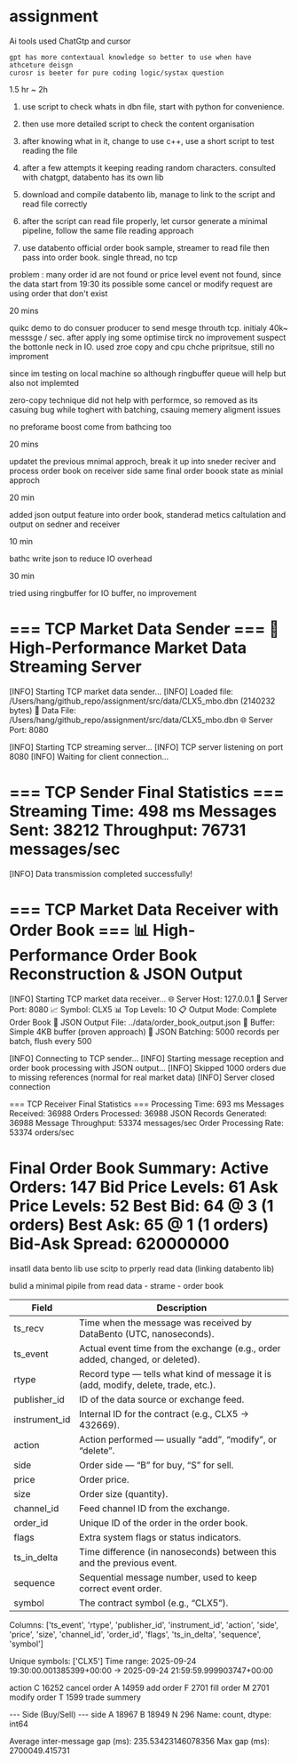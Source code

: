 # assignment

Ai tools used
    ChatGtp and cursor

    gpt has more contextaual knowledge so better to use when have athceture deisgn 
    curosr is beeter for pure coding logic/systax question

1.5 hr ~ 2h

1. use script to check whats in dbn file, start with python for convenience. 

2. then use more detailed script to check the content organisation

3. after knowing what in it, change to use c++, use a short script to test reading the file 

4. after a few attempts it keeping reading random characters. consulted with chatgpt, databento has its own lib

5. download and compile databento lib, manage to link to the script and read file correctly

6. after the script can read file properly, let cursor generate a minimal pipeline, follow the same file reading approach

7. use databento official order book sample, streamer to read file then pass into order book. single thread, no tcp

problem : many order id are not found or price level event not found, since the data start from 19:30 its possible some cancel or modify request are using order that don't exist


20 mins

quikc demo to do consuer producer to send mesge throuth tcp. initialy 40k~ messsge / sec. after apply ing some optimise tirck no improvement
suspect the bottonle neck in IO. used zroe copy and cpu chche pripritsue, still no improment

since im testing on local machine so although ringbuffer queue will help but also not implemted

zero-copy technique did not help with performce, so removed as its casuing bug while toghert with batching, csauing memery aligment issues

no preforame boost come from bathcing too

20 mins

updatet the previous mnimal approch, break it up into sneder reciver and process order book on receiver side same final order boook state as minial approch

20 min 

added json output feature into order book, standerad metics caltulation and output on sedner and receiver

10 min

bathc write json to reduce IO overhead

30 min 

tried using ringbuffer for IO buffer, no improvement

=== TCP Market Data Sender ===
🚀 High-Performance Market Data Streaming Server
===============================================
[INFO] Starting TCP market data sender...
[INFO] Loaded file: /Users/hang/github_repo/assignment/src/data/CLX5_mbo.dbn (2140232 bytes)
📁 Data File: /Users/hang/github_repo/assignment/src/data/CLX5_mbo.dbn
🌐 Server Port: 8080

[INFO] Starting TCP streaming server...
[INFO] TCP server listening on port 8080
[INFO] Waiting for client connection...

=== TCP Sender Final Statistics ===
Streaming Time: 498 ms
Messages Sent: 38212
Throughput: 76731 messages/sec
===================================
[INFO] Data transmission completed successfully!


=== TCP Market Data Receiver with Order Book ===
📊 High-Performance Order Book Reconstruction & JSON Output
=========================================================
[INFO] Starting TCP market data receiver...
🌐 Server Host: 127.0.0.1
🔌 Server Port: 8080
📈 Symbol: CLX5
📊 Top Levels: 10
📋 Output Mode: Complete Order Book
📁 JSON Output File: ../data/order_book_output.json
🔄 Buffer: Simple 4KB buffer (proven approach)
📝 JSON Batching: 5000 records per batch, flush every 500

[INFO] Connecting to TCP sender...
[INFO] Starting message reception and order book processing with JSON output...
[INFO] Skipped 1000 orders due to missing references (normal for real market data)
[INFO] Server closed connection

=== TCP Receiver Final Statistics ===
Processing Time: 693 ms
Messages Received: 36988
Orders Processed: 36988
JSON Records Generated: 36988
Message Throughput: 53374 messages/sec
Order Processing Rate: 53374 orders/sec

Final Order Book Summary:
  Active Orders: 147
  Bid Price Levels: 61
  Ask Price Levels: 52
  Best Bid: 64 @ 3 (1 orders)
  Best Ask: 65 @ 1 (1 orders)
  Bid-Ask Spread: 620000000
=====================================




insatll data bento lib
use scitp to prperly read data (linking databento lib)

bulid a minimal pipile from read data - strame - order book



| Field          | Description                                                                                                  |
|----------------|--------------------------------------------------------------------------------------------------------------|
| ts_recv        | Time when the message was received by DataBento (UTC, nanoseconds).                                          |
| ts_event       | Actual event time from the exchange (e.g., order added, changed, or deleted).                                |
| rtype          | Record type — tells what kind of message it is (add, modify, delete, trade, etc.).                           |
| publisher_id   | ID of the data source or exchange feed.                                                                      |
| instrument_id  | Internal ID for the contract (e.g., CLX5 → 432669).                                                          |
| action         | Action performed — usually “add”, “modify”, or “delete”.                                                     |
| side           | Order side — “B” for buy, “S” for sell.                                                                      |
| price          | Order price.                                                                                                 |
| size           | Order size (quantity).                                                                                       |
| channel_id     | Feed channel ID from the exchange.                                                                           |
| order_id       | Unique ID of the order in the order book.                                                                    |
| flags          | Extra system flags or status indicators.                                                                     |
| ts_in_delta    | Time difference (in nanoseconds) between this and the previous event.                                        |
| sequence       | Sequential message number, used to keep correct event order.                                                 |
| symbol         | The contract symbol (e.g., “CLX5”).                                                                          |


Columns: ['ts_event', 'rtype', 'publisher_id', 'instrument_id', 'action', 'side', 'price', 'size', 'channel_id', 'order_id', 'flags', 'ts_in_delta', 'sequence', 'symbol']

Unique symbols: ['CLX5']
Time range: 2025-09-24 19:30:00.001385399+00:00 → 2025-09-24 21:59:59.999903747+00:00

action
C    16252 cancel order
A    14959 add order 
F     2701 fill order
M     2701 modify order
T     1599 trade summery 

--- Side (Buy/Sell) ---
side
A    18967 
B    18949
N      296
Name: count, dtype: int64

Average inter-message gap (ms): 235.53423146078356
Max gap (ms): 2700049.415731

